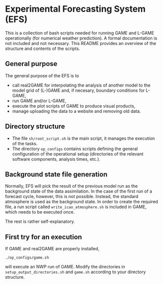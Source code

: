 # Experimental Forecasting System (EFS)

This is a collection of bash scripts needed for running GAME and L-GAME operationally (for numerical weather prediction). A formal documentation is not included and not necessary. This README provides an overview of the structure and contents of the scripts.

## General purpose

The general purpose of the EFS is to

* call real2GAME for interpolating the analysis of another model to the model grid of (L-)GAME and, if necesary, boundary conditions for L-GAME,
* run GAME and/or L-GAME,
* execute the plot scripts of GAME to produce visual products,
* manage uploading the data to a website and removing old data.

## Directory structure

* The file `sh/root_script.sh` is the main script, it manages the execution of the tasks.
* The directory `op_configs` contains scripts defining the general configuration of the operational setup (directories of the relevant software components, analysis times, etc.).

## Background state file generation

Normally, EFS will pick the result of the previous model run as the background state of the data assimilation. In the case of the first run of a forecast cycle, however, this is not possible. Instead, the standard atmosphere is used as the background state. In order to create the required file, a run script called `write_icao_atmosphere.sh` is included in GAME, which needs to be executed once.

The rest is rather self-explanatory.

## First try for an execution

If GAME and real2GAME are properly installed,

	./op_configs/game.sh

will execute an NWP run of GAME. Modify the directories in `setup_output_directories.sh` and `game.sh` according to your directory structure.

